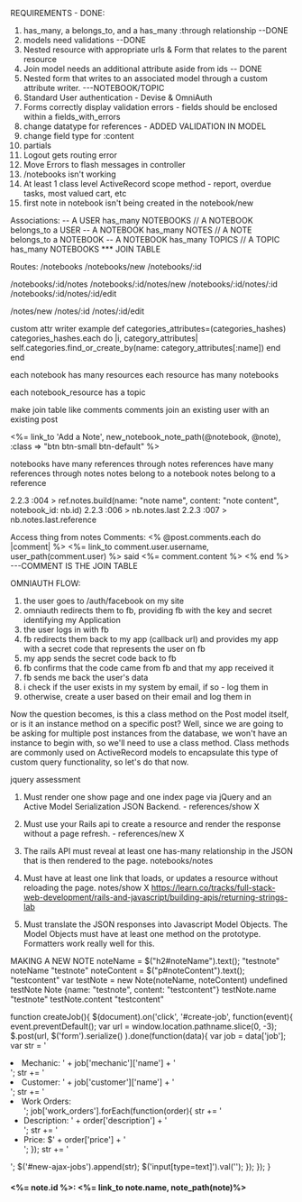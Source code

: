 REQUIREMENTS - DONE:
1) has_many, a belongs_to, and a has_many :through relationship --DONE
2) models need validations --DONE
3) Nested resource with appropriate urls & Form that relates to the parent resource
4) Join model needs an additional attribute aside from ids -- DONE
5) Nested form that writes to an associated model through a custom attribute writer. ---NOTEBOOK/TOPIC
6) Standard User authentication - Devise & OmniAuth
7) Forms correctly display validation errors - fields should be enclosed within a fields_with_errors
8) change datatype for references - ADDED VALIDATION IN MODEL
9) change field type for :content
10) partials
11) Logout gets routing error
12) Move Errors to flash messages in controller
13) /notebooks isn't working
14) At least 1 class level ActiveRecord scope method - report, overdue tasks, most valued cart, etc
15) first note in notebook isn't being created in the notebook/new



Associations:
-- A USER has_many NOTEBOOKS // A NOTEBOOK belongs_to a USER
-- A NOTEBOOK has_many NOTES // A NOTE belongs_to a NOTEBOOK
-- A NOTEBOOK has_many TOPICS // A TOPIC has_many NOTEBOOKS *** JOIN TABLE


Routes:
/notebooks
/notebooks/new
/notebooks/:id

/notebooks/:id/notes
/notebooks/:id/notes/new
/notebooks/:id/notes/:id
/notebooks/:id/notes/:id/edit

/notes/new
/notes/:id
/notes/:id/edit



custom attr writer example
def categories_attributes=(categories_hashes)
  categories_hashes.each do |i, category_attributes|
    self.categories.find_or_create_by(name: category_attributes[:name])
  end
end


each notebook has many resources
each resource has many notebooks

each notebook_resource has a topic

make join table like comments
comments join an existing user with an existing post


<%= link_to 'Add a Note', new_notebook_note_path(@notebook, @note), :class => "btn btn-small btn-default" %>

notebooks have many references through notes
references have many references through notes
notes belong to a notebook
notes belong to a reference


2.2.3 :004 > ref.notes.build(name: "note name", content: "note content", notebook_id: nb.id)
2.2.3 :006 > nb.notes.last
2.2.3 :007 > nb.notes.last.reference


Access thing from notes
Comments:
  <% @post.comments.each do |comment| %>
    <%= link_to comment.user.username, user_path(comment.user) %> said
    <%= comment.content %>
  <% end %> ---COMMENT IS THE JOIN TABLE


OMNIAUTH FLOW:

1) the user goes to /auth/facebook on my site
2) omniauth redirects them to fb, providing fb with the key and secret identifying my Application
3) the user logs in with fb
4) fb redirects them back to my app (callback url) and provides my app with a secret code that represents the user on fb
5) my app sends the secret code back to fb
6) fb confirms that the code came from fb and that my app received it
7) fb sends me back the user's data
8) i check if the user exists in my system by email, if so - log them in
9) otherwise, create a user based on their email and log them in


Now the question becomes, is this a class method on the Post model itself, or is it an instance method on a specific post?
Well, since we are going to be asking for multiple post instances from the database, we won't have an instance to begin with, so we'll need to use a class method.
Class methods are commonly used on ActiveRecord models to encapsulate this type of custom query functionality, so let's do that now.


jquery assessment
1) Must render one show page and one index page via jQuery and an Active Model Serialization JSON Backend. - references/show X

2) Must use your Rails api to create a resource and render the response without a page refresh. - references/new X

3) The rails API must reveal at least one has-many relationship in the JSON that is then rendered to the page. notebooks/notes

4) Must have at least one link that loads, or updates a resource without reloading the page. notes/show X https://learn.co/tracks/full-stack-web-development/rails-and-javascript/building-apis/returning-strings-lab

5) Must translate the JSON responses into Javascript Model Objects. The Model Objects must have at least one method on the prototype. Formatters work really well for this.


MAKING A NEW NOTE
noteName = $("h2#noteName").text();
"testnote"
noteName
"testnote"
noteContent = $("p#noteContent").text();
"testcontent"
var testNote = new Note(noteName, noteContent)
undefined
testNote
Note {name: "testnote", content: "testcontent"}
testNote.name
"testnote"
testNote.content
"testcontent"

function createJob(){
  $(document).on('click', '#create-job', function(event){
    event.preventDefault();
    var url = window.location.pathname.slice(0, -3);
    $.post(url, $('form').serialize()
      ).done(function(data){
        var job = data['job'];
        var str = '<li>Mechanic: ' + job['mechanic']['name'] + '</li>';
        str += '<li>Customer: ' + job['customer']['name'] + '</li>';
        str += '<li>Work Orders:<ul>';
        job['work_orders'].forEach(function(order){
          str += '<li>Description: ' + order['description'] + '</li>';
          str += '<li>Price: $' + order['price'] + '</li>';
        });
        str += '</ul></li>';
        $('#new-ajax-jobs').append(str);
        $('input[type=text]').val('');
      });
  });
}


<h4 class="noteName"> <%= note.id %>: <%= link_to note.name, note_path(note)%></h4>
